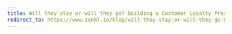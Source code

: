 ```yaml
---
title: Will they stay or will they go? Building a Customer Loyalty Predictor
redirect_to: https://www.zenml.io/blog/will-they-stay-or-will-they-go-building-a-customer-loyalty-predictor
---
```


